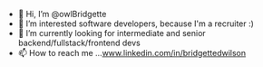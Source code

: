 - 👋 Hi, I’m @owlBridgette
- 👀 I’m interested software developers, because I'm a recruiter :) 
- 🌱 I’m currently looking for intermediate and senior backend/fullstack/frontend devs
- 📫 How to reach me ...www.linkedin.com/in/bridgettedwilson

<!---
owlBridgette/owlBridgette is a ✨ special ✨ repository because its `README.md` (this file) appears on your GitHub profile.
You can click the Preview link to take a look at your changes.
--->
